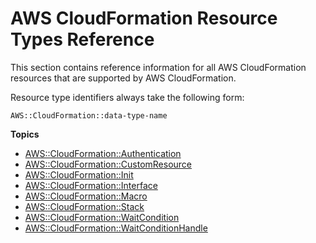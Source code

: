 # AWS CloudFormation Resource Types Reference<a name="cfn-reference-cloudformation"></a>

This section contains reference information for all AWS CloudFormation resources that are supported by AWS CloudFormation\.

Resource type identifiers always take the following form:

```
AWS::CloudFormation::data-type-name
```

**Topics**
+ [AWS::CloudFormation::Authentication](aws-resource-authentication.md)
+ [AWS::CloudFormation::CustomResource](aws-resource-cfn-customresource.md)
+ [AWS::CloudFormation::Init](aws-resource-init.md)
+ [AWS::CloudFormation::Interface](aws-resource-cloudformation-interface.md)
+ [AWS::CloudFormation::Macro](aws-resource-cloudformation-macro.md)
+ [AWS::CloudFormation::Stack](aws-properties-stack.md)
+ [AWS::CloudFormation::WaitCondition](aws-properties-waitcondition.md)
+ [AWS::CloudFormation::WaitConditionHandle](aws-properties-waitconditionhandle.md)